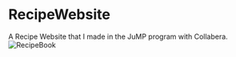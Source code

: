 # RecipeWebsite
A Recipe Website that I made in the JuMP program with Collabera.
![RecipeBook]("recipebook.jpg")
